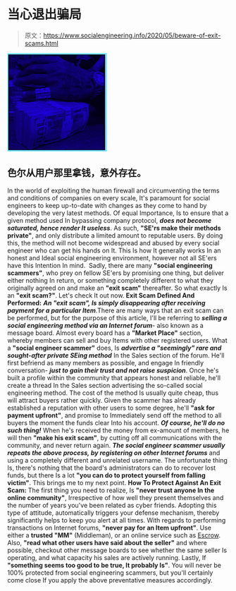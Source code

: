# 当心退出骗局

> 原文：<https://www.socialengineering.info/2020/05/beware-of-exit-scams.html>

[![](img/6d83d72dd815c4a9ce3acf2a145ff05a.png)](https://1.bp.blogspot.com/-PSnA71SGIJI/XtI1woXjlLI/AAAAAAAAKDs/IZ06rK3sEBkVgr68niTOHCmwtnRiefQPACLcBGAsYHQ/s1600/Exit%2BScam.%2Bwww.socialengineering.info.png)

## **色尔从用户那里拿钱，意外存在。**

In the world of exploiting the human firewall and circumventing the terms and conditions of companies on every scale, It's paramount for social engineers to keep up-to-date with changes as they come to hand by developing the very latest methods. Of equal Importance, Is to ensure that a given method used In bypassing company protocol, ***does not become saturated, hence render It useless***.
  As such, **"SE'rs make their methods private"**, and only distribute a limited amount to reputable users. By doing this, the method will not become widespread and abused by every social engineer who can get his hands on It. This Is how It generally works In an honest and Ideal social engineering environment, however not all SE'ers have this Intention In mind. 
  Sadly, there are many **"social engineering scammers"**, who prey on fellow SE'ers by promising one thing, but deliver either nothing In return, or something completely different to what they originally agreed on and make an **"exit scam"** thereafter. So what exactly Is an **"exit scam?"**. Let's check It out now.
  **Exit Scam Defined And Performed:**
  ***An "exit scam", Is simply disappearing after receiving payment for a particular Item***.There are many ways that an exit scam can be performed, but for the purpose of this article, I'll be referring to ***selling a social engineering method via an Internet forum***- also known as a message board. Almost every board has a **"Market Place"** section, whereby members can sell and buy Items with other registered users. What a **"social engineer scammer"** does, Is ***advertise a "seemingly" rare and sought-after private SEing method*** In the Sales section of the forum.
  He'll first befriend as many members as possible, and engage In friendly conversation- ***just to gain their trust and not raise suspicion***. Once he's built a profile within the community that appears honest and reliable, he'll create a thread In the Sales section advertising the so-called social engineering method. The cost of the method Is usually quite cheap, thus will attract buyers rather quickly.
  Given the scammer has already established a reputation with other users to some degree, he'll **"ask for payment upfront"**, and promise to Immediately send off the method to all buyers the moment the funds clear Into his account. ***Of course, he'll do no such thing!*** When he's received the money from ex-amount of members, he will then **"make his exit scam"**, by cutting off all communications with the community, and never return again.
  ***The social engineer scammer usually repeats the above process, by registering on other Internet forums*** and using a completely different and unrelated username. The unfortunate thing Is, there's nothing that the board's administrators can do to recover lost funds, but there Is a lot **"you can do to protect yourself from falling victim"**. This brings me to my next point.
  **How To Protect Against An Exit Scam:**
  The first thing you need to realize, Is **"never trust anyone In the online community"**, Irrespective of how well they present themselves and the number of years you've been related as cyber friends. Adopting this type of attitude, automatically triggers your defense mechanism, thereby significantly helps to keep you alert at all times. With regards to performing transactions on Internet forums, **"never pay for an Item upfront"**. Use either a **trusted "MM"** (Middleman), or an online service such as [Escrow](https://www.escrow.com/).
  Also, **"read what other users have said about the seller"** and where possible, checkout other message boards to see whether the same seller Is operating, and what capacity his sales are actively running. Lastly, If **"something seems too good to be true, It probably Is"**. You will never be 100% protected from social engineering scammers, but you'll certainly come close If you apply the above preventative measures accordingly.